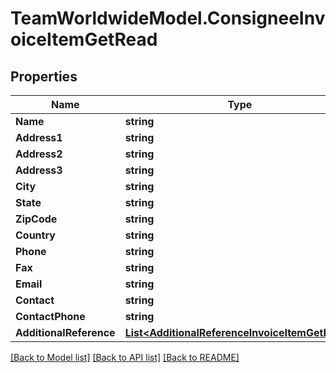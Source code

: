 # TeamWorldwideModel.ConsigneeInvoiceItemGetRead
## Properties

Name | Type | Description | Notes
------------ | ------------- | ------------- | -------------
**Name** | **string** |  | [optional] 
**Address1** | **string** |  | 
**Address2** | **string** |  | [optional] 
**Address3** | **string** |  | [optional] 
**City** | **string** |  | 
**State** | **string** |  | [optional] 
**ZipCode** | **string** |  | 
**Country** | **string** |  | 
**Phone** | **string** |  | [optional] 
**Fax** | **string** |  | [optional] 
**Email** | **string** |  | [optional] 
**Contact** | **string** |  | [optional] 
**ContactPhone** | **string** |  | [optional] 
**AdditionalReference** | [**List&lt;AdditionalReferenceInvoiceItemGetRead&gt;**](AdditionalReferenceInvoiceItemGetRead.md) |  | [optional] 

[[Back to Model list]](../README.md#documentation-for-models) [[Back to API list]](../README.md#documentation-for-api-endpoints) [[Back to README]](../README.md)

